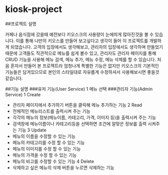 # kiosk-project

##프로젝트 설명

카페나 음식점에 갔을때 예전보다 키오스크의 사용량이 눈에띄게 많아진것을 볼 수 있습니다. 이를 통해 나만의 키오스를 만들어 보고싶다고 생각이 들어 이 프로젝트를 개발하게 되었습니다.
고객의 입장에서도 생각해보고, 관리자의 입장에서도 생각하며 만들었기 때문에 고객들도 직관적으로 메뉴를 쉽게 볼수 있고, 관리자도 관리자 페이지를 통해 CRUD 기능을 사용해 메뉴 검색, 메뉴 추가, 메뉴 수정, 메뉴 삭제를 할 수 있습니다.
처음 혼자서 만들어 본 프로젝트라 엄청나게 특별한 기능은 없지만 키오스크의 기본적인 기능들은 담겨있으므로 본인의 스타일대로 자유롭게 수정하셔서 사용해보시면 좋을것 같습니다.

##기능 설명
###유저 기능(User Service)
1 메뉴 선택
###관리자 기능(Admin Service)
1 Create
  * 관리자 페이지에서 추가하기 버튼을 클릭해 메뉴 추가하는 기능
2 Read
  * 전체적인 메뉴리스트를 출력시켜 주는 기능
  * 각각의 메뉴의 정보(메뉴이름, 카테고리, 가격, 이미지 등)을 출력시켜 주는 기능
  * 검색창에 메뉴이름이나 카테고리등을 선택하면 조건에 알맞은 정보를 출력 시켜주는 기능
3 Update
  * 메뉴의 이름을 수정할 수 있는 기능
  * 메뉴의 카테고리를 수정 할 수 있는 기능
  * 메뉴의 이미지를 수정 할 수 있는 기능
  * 메뉴의 가격을 수정 할 수 있는 기능
  * 메뉴의 비고를 수정할 수 있는 기능
4 Delete
  * 삭제하고 싶은 메뉴의 삭제 버튼을 누르면 삭제하는 기능
